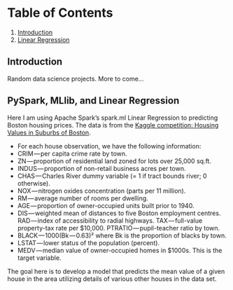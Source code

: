 # Table of Contents
1. [Introduction](#introduction)
2. [Linear Regression](#linearregression)


## Introduction <a name="introduction"></a>
Random data science projects. More to come...

## PySpark, MLlib, and Linear Regression <a name="linearregression"></a>

Here I am using Apache Spark’s spark.ml Linear Regression to predicting Boston housing prices. 
The data is from the [Kaggle competition: Housing Values in Suburbs of Boston](https://www.kaggle.com/c/boston-housing/data). 

* For each house observation, we have the following information:
* CRIM — per capita crime rate by town.
* ZN — proportion of residential land zoned for lots over 25,000 sq.ft.
* INDUS — proportion of non-retail business acres per town.
* CHAS — Charles River dummy variable (= 1 if tract bounds river; 0 otherwise).
* NOX — nitrogen oxides concentration (parts per 11 million).  
* RM — average number of rooms per dwelling.  
* AGE — proportion of owner-occupied units built prior to 1940.  
* DIS — weighted mean of distances to five Boston employment centres.  RAD — index of accessibility to radial highways.  TAX — full-value property-tax rate per $10,000.  PTRATIO — pupil-teacher ratio by town.  
* BLACK — 1000(Bk — 0.63)² where Bk is the proportion of blacks by town.
* LSTAT — lower status of the population (percent).
* MEDV — median value of owner-occupied homes in $1000s. This is the target variable.

The goal here is to develop a model that predicts the mean value of a given house in the area utilizing details of various other houses in the data set.
